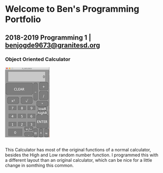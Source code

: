 # Welcome to Ben's Programming Portfolio
## 2018-2019 Programming 1 | benjogde9673@granitesd.org

### Object Oriented Calculator
![Calculator](https://github.com/Designer998/B.2019O.Portfolio/blob/master/Calc/Calc.png)
## 
This Calculator has most of the original functions of a normal calculator, besides the High and Low random number function. I programmed this with a different layout than an original calculator, which can be nice for a little change in somthing this common.
